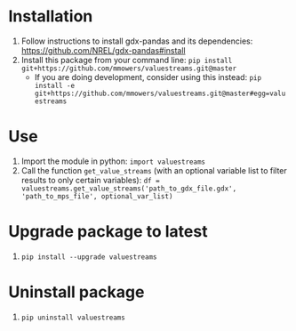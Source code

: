 # Installation
1. Follow instructions to install gdx-pandas and its dependencies: https://github.com/NREL/gdx-pandas#install
1. Install this package from your command line: `pip install git+https://github.com/mmowers/valuestreams.git@master`
    * If you are doing development, consider using this instead: `pip install -e git+https://github.com/mmowers/valuestreams.git@master#egg=valuestreams`

# Use
1. Import the module in python: `import valuestreams`
1. Call the function `get_value_streams` (with an optional variable list to filter results to only certain variables): `df = valuestreams.get_value_streams('path_to_gdx_file.gdx', 'path_to_mps_file', optional_var_list)`

# Upgrade package to latest
1. `pip install --upgrade valuestreams`

# Uninstall package
1. `pip uninstall valuestreams`

